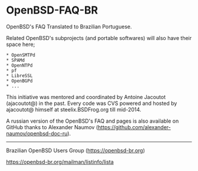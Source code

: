 # OpenBSD-FAQ-BR

OpenBSD's FAQ Translated to Brazilian Portuguese.

Related OpenBSD's subprojects (and portable softwares) will also have their space here;

	* OpenSMTPd
	* SPAMd
	* OpenNTPd
	* pf
	* LibreSSL
	* OpenBGPd
	* ...

This initiative was mentored and coordinated by Antoine Jacoutot (ajacoutot@) in the past. Every code was CVS powered and hosted by ajacoutot@ himself at steelix.BSDFrog.org till mid-2014.

A russian version of the OpenBSD's FAQ and pages is also available on GitHub thanks to Alexander Naumov (https://github.com/alexander-naumov/openbsd-doc-ru).



---
Brazilian OpenBSD Users Group (https://openbsd-br.org)

https://openbsd-br.org/mailman/listinfo/lista
